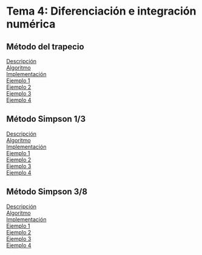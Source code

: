 <h1>Tema 4: Diferenciación e integración numérica</h1>

<h2>Método del trapecio</h2>
<a href="Metodo_trapecio/Descripcion.md">Descripción</a></br>
<a href="Metodo_trapecio/Algoritmo.md">Algoritmo</a></br>
<a href="Metodo_trapecio/Implementacion/Implementacion.md">Implementación</a></br>
<a href="Metodo_trapecio/Ejemplos/Ejemplo01.md">Ejemplo 1</a></br>
<a href="Metodo_trapecio/Ejemplos/Ejemplo02.md">Ejemplo 2</a></br>
<a href="Metodo_trapecio/Ejemplos/Ejemplo03.md">Ejemplo 3</a></br>
<a href="Metodo_trapecio/Ejemplos/Ejemplo04.md">Ejemplo 4</a></br>

<h2>Método Simpson 1/3</h2>
<a href="Metodo_Simpson1-3/Descripcion.md">Descripción</a></br>
<a href="Metodo_Simpson1-3/Algoritmo.md">Algoritmo</a></br>
<a href="Metodo_Simpson1-3/Implementacion/Implementacion.md">Implementación</a></br>
<a href="Metodo_Simpson1-3/Ejemplos/Ejemplo01.md">Ejemplo 1</a></br>
<a href="Metodo_Simpson1-3/Ejemplos/Ejemplo02.md">Ejemplo 2</a></br>
<a href="">Ejemplo 3</a></br>
<a href="">Ejemplo 4</a></br>

<h2>Método Simpson 3/8</h2>
<a href="">Descripción</a></br>
<a href="">Algoritmo</a></br>
<a href="">Implementación</a></br>
<a href="">Ejemplo 1</a></br>
<a href="">Ejemplo 2</a></br>
<a href="">Ejemplo 3</a></br>
<a href="">Ejemplo 4</a></br>



